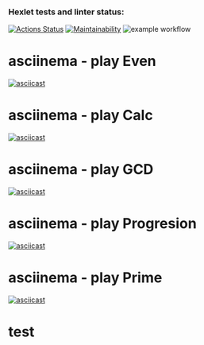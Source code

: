 ### Hexlet tests and linter status:
[![Actions Status](https://github.com/lastZu/java-project-lvl1/workflows/hexlet-check/badge.svg)](https://github.com/lastZu/java-project-lvl1/actions)
[![Maintainability](https://api.codeclimate.com/v1/badges/f69ee5aac69464dca236/maintainability)](https://codeclimate.com/github/lastZu/java-project-lvl1/maintainability)
![example workflow](https://github.com/lastZu/java-project-lvl1/actions/workflows/main.yml/badge.svg)
# asciinema - play Even
[![asciicast](https://asciinema.org/a/dXiTvS2sYuKWRTK5R4RSSh6KK.svg)](https://asciinema.org/a/dXiTvS2sYuKWRTK5R4RSSh6KK)
# asciinema - play Calc
[![asciicast](https://asciinema.org/a/XYYZjJnN1FGhirvvwkBROnf2w.svg)](https://asciinema.org/a/XYYZjJnN1FGhirvvwkBROnf2w)
# asciinema - play GCD
[![asciicast](https://asciinema.org/a/tKejeyK07IUmix3a8vbBmMOxR.svg)](https://asciinema.org/a/tKejeyK07IUmix3a8vbBmMOxR)
# asciinema - play Progresion
[![asciicast](https://asciinema.org/a/qGNIltIj9YCxrD8ZW461zAz74.svg)](https://asciinema.org/a/qGNIltIj9YCxrD8ZW461zAz74)
# asciinema - play Prime
[![asciicast](https://asciinema.org/a/5RG90vGcDDiXzwsOyaG5mpLeh.svg)](https://asciinema.org/a/5RG90vGcDDiXzwsOyaG5mpLeh)
# test
